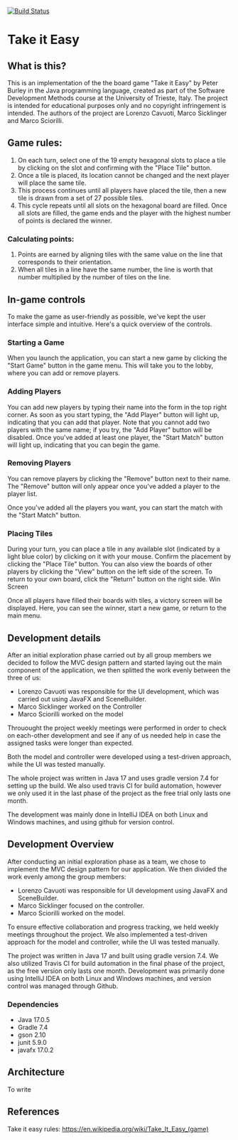 [![Build Status](https://api.travis-ci.com/LetteraUnica/SDM-final-project.svg?branch=main)](https://api.travis-ci.com/LetteraUnica/SDM-final-project)

# Take it Easy

## What is this?
This is an implementation of the the board game "Take it Easy" by Peter Burley in the Java programming language, created as part of the Software Development Methods course at the University of Trieste, Italy.
The project is intended for educational purposes only and no copyright infringement is intended.
The authors of the project are Lorenzo Cavuoti, Marco Sicklinger and Marco Sciorilli.

## Game rules:

1. On each turn, select one of the 19 empty hexagonal slots to place a tile by clicking on the slot and confirming with the "Place Tile" button.
2. Once a tile is placed, its location cannot be changed and the next player will place the same tile.
3. This process continues until all players have placed the tile, then a new tile is drawn from a set of 27 possible tiles.
4. This cycle repeats until all slots on the hexagonal board are filled. Once all slots are filled, the game ends and the player with the highest number of points is declared the winner.

### Calculating points:

1. Points are earned by aligning tiles with the same value on the line that corresponds to their orientation.
2. When all tiles in a line have the same number, the line is worth that number multiplied by the number of tiles on the line.


## In-game controls

To make the game as user-friendly as possible, we've kept the user interface simple and intuitive. Here's a quick overview of the controls.

### Starting a Game

When you launch the application, you can start a new game by clicking the "Start Game" button in the game menu. This will take you to the lobby, where you can add or remove players.


### Adding Players

You can add new players by typing their name into the form in the top right corner. As soon as you start typing, the "Add Player" button will light up, indicating that you can add that player. Note that you cannot add two players with the same name; if you try, the "Add Player" button will be disabled. Once you've added at least one player, the "Start Match" button will light up, indicating that you can begin the game.

### Removing Players

You can remove players by clicking the "Remove" button next to their name. The "Remove" button will only appear once you've added a player to the player list.

Once you've added all the players you want, you can start the match with the "Start Match" button.

### Placing Tiles

During your turn, you can place a tile in any available slot (indicated by a light blue color) by clicking on it with your mouse. Confirm the placement by clicking the "Place Tile" button. You can also view the boards of other players by clicking the "View" button on the left side of the screen. To return to your own board, click the "Return" button on the right side.
Win Screen

Once all players have filled their boards with tiles, a victory screen will be displayed. Here, you can see the winner, start a new game, or return to the main menu.


## Development details
After an initial exploration phase carried out by all group members we decided to follow the MVC design pattern and started laying out the main component of the application, we then splitted the work evenly between the three of us:
* Lorenzo Cavuoti was responsible for the UI development, which was carried out using JavaFX and SceneBuilder.
* Marco Sicklinger worked on the Controller
* Marco Sciorilli worked on the model

Throuought the project weekly meetings were performed in order to check on each-other development and see if any of us needed help in case the assigned tasks were longer than expected. 

Both the model and controller were developed using a test-driven approach, while the UI was tested manually.

The whole project was written in Java 17 and uses gradle version 7.4 for setting up the build. We also used travis CI for build automation, however we only used it in the last phase of the project as the free trial only lasts one month.

The development was mainly done in IntelliJ IDEA on both Linux and Windows machines, and using github for version control. 


## Development Overview

After conducting an initial exploration phase as a team, we chose to implement the MVC design pattern for our application. We then divided the work evenly among the group members:

* Lorenzo Cavuoti was responsible for UI development using JavaFX and SceneBuilder.
* Marco Sicklinger focused on the controller.
* Marco Sciorilli worked on the model.

To ensure effective collaboration and progress tracking, we held weekly meetings throughout the project. We also implemented a test-driven approach for the model and controller, while the UI was tested manually.

The project was written in Java 17 and built using gradle version 7.4. We also utilized Travis CI for build automation in the final phase of the project, as the free version only lasts one month. Development was primarily done using IntelliJ IDEA on both Linux and Windows machines, and version control was managed through Github.

### Dependencies
* Java 17.0.5
* Gradle 7.4
* gson 2.10
* junit 5.9.0
* javafx 17.0.2


## Architecture
To write


## References
Take it easy rules: https://en.wikipedia.org/wiki/Take_It_Easy_(game)
